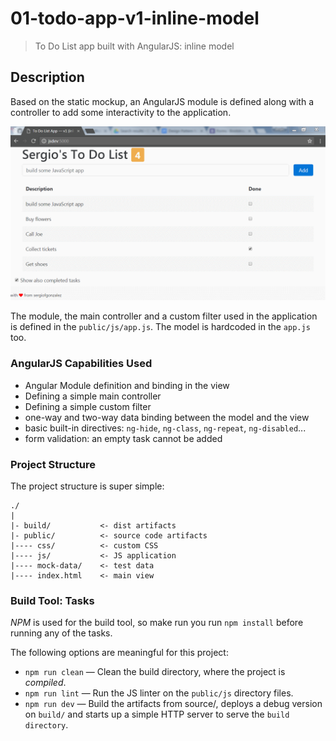# 01-todo-app-v1-inline-model
> To Do List app built with AngularJS: inline model 

## Description
Based on the static mockup, an AngularJS module is defined along with a controller to add some interactivity to the application.

![To Do List Image](ui.png)

The module, the main controller and a custom filter used in the application is defined in the `public/js/app.js`.
The model is hardcoded in the `app.js` too.

### AngularJS Capabilities Used
+ Angular Module definition and binding in the view
+ Defining a simple main controller
+ Defining a simple custom filter
+ one-way and two-way data binding between the model and the view
+ basic built-in directives: `ng-hide`, `ng-class`, `ng-repeat`, `ng-disabled`...
+ form validation: an empty task cannot be added

### Project Structure

The project structure is super simple:

```
./
|
|- build/           <- dist artifacts
|- public/          <- source code artifacts
|---- css/          <- custom CSS
|---- js/           <- JS application
|---- mock-data/    <- test data
|---- index.html    <- main view
```

### Build Tool: Tasks

*NPM* is used for the build tool, so make run you run `npm install` before running any of the tasks.

The following options are meaningful for this project:
+ `npm run clean` &mdash; Clean the build directory, where the project is *compiled*.
+ `npm run lint` &mdash; Run the JS linter on the `public/js` directory files.
+ `npm run dev` &mdash; Build the artifacts from source/, deploys a debug version on `build/` and starts up a simple HTTP server to serve the `build directory`.
